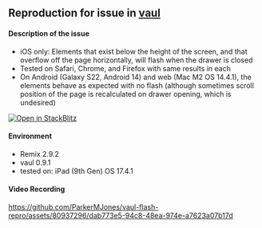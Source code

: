 ## Reproduction for issue in [vaul](https://github.com/emilkowalski/vaul)

#### Description of the issue
- iOS only: Elements that exist below the height of the screen, and that overflow off the page horizontally, will flash when the drawer is closed
- Tested on Safari, Chrome, and Firefox with same results in each
- On Android (Galaxy S22, Android 14) and web (Mac M2 OS 14.4.1), the elements behave as expected with no flash (although sometimes scroll position of the page is recalculated on drawer opening, which is undesired)

[![Open in StackBlitz](https://developer.stackblitz.com/img/open_in_stackblitz.svg)](https://stackblitz.com/github/ParkerMJones/vaul-flash-repro)


#### Environment
  - Remix 2.9.2
  - vaul 0.9.1
  - tested on: iPad (9th Gen) OS 17.4.1

#### Video Recording

https://github.com/ParkerMJones/vaul-flash-repro/assets/80937296/dab773e5-94c8-48ea-974e-a7623a07b17d

